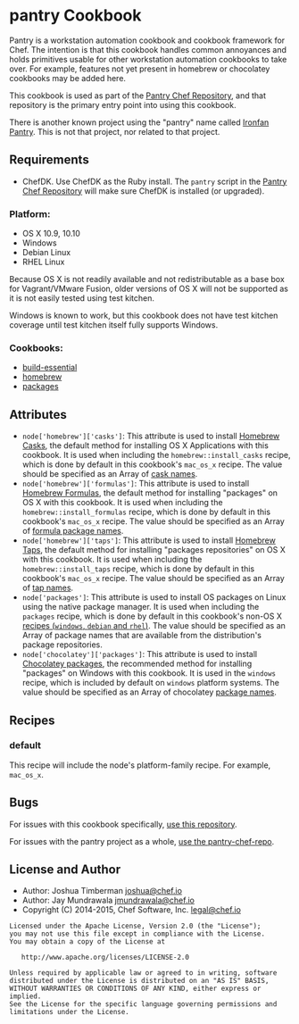 # pantry Cookbook

Pantry is a workstation automation cookbook and cookbook framework for Chef. The intention is that this cookbook handles common annoyances and holds primitives usable for other workstation automation cookbooks to take over. For example, features not yet present in homebrew or chocolatey cookbooks may be added here.

This cookbook is used as part of the [Pantry Chef Repository](https://github.com/opscode/pantry-chef-repo), and that repository is the primary entry point into using this cookbook.

There is another known project using the "pantry" name called [Ironfan Pantry](https://github.com/infochimps-labs/ironfan-pantry). This is not that project, nor related to that project.

## Requirements

* ChefDK. Use ChefDK as the Ruby install. The `pantry` script in the [Pantry Chef Repository](https://github.com/opscode/pantry-chef-repo) will make sure ChefDK is installed (or upgraded).

### Platform:

* OS X 10.9, 10.10
* Windows
* Debian Linux
* RHEL Linux

Because OS X is not readily available and not redistributable as a base box for Vagrant/VMware Fusion, older versions of OS X will not be supported as it is not easily tested using test kitchen.

Windows is known to work, but this cookbook does not have test kitchen coverage until test kitchen itself fully supports Windows.

### Cookbooks:

* [build-essential](https://supermarket.getchef.com/cookbooks/build-essential)
* [homebrew](https://supermarket.getchef.com/cookbooks/homebrew)
* [packages](https://supermarket.getchef.com/cookbooks/packages)

## Attributes

* `node['homebrew']['casks']`: This attribute is used to install [Homebrew Casks](http://caskroom.io/), the default method for installing OS X Applications with this cookbook. It is used when including the `homebrew::install_casks` recipe, which is done by default in this cookbook's `mac_os_x` recipe. The value should be specified as an Array of [cask names](https://github.com/caskroom/homebrew-cask/tree/master/Casks).
* `node['homebrew']['formulas']`: This attribute is used to install [Homebrew Formulas](http://brew.sh/), the default method for installing "packages" on OS X with this cookbook. It is used when including the `homebrew::install_formulas` recipe, which is done by default in this cookbook's `mac_os_x` recipe. The value should be specified as an Array of [formula package names](https://github.com/Homebrew/homebrew/tree/master/Library/Formula).
* `node['homebrew']['taps']`: This attribute is used to install [Homebrew Taps](https://github.com/Homebrew/homebrew/blob/master/share/doc/homebrew/brew-tap.mdh/), the default method for installing "packages repositories" on OS X with this cookbook. It is used when including the `homebrew::install_taps` recipe, which is done by default in this cookbook's `mac_os_x` recipe. The value should be specified as an Array of [tap names](https://github.com/Homebrew/homebrew/blob/master/share/doc/homebrew/Interesting-Taps-%26-Branches.md).
* `node['packages']`: This attribute is used to install OS packages on Linux using the native package manager. It is used when including the `packages` recipe, which is done by default in this cookbook's non-OS X [recipes (`windows`, `debian` and `rhel`)](#bugs). The value should be specified as an Array of package names that are available from the distribution's package repositories.
* `node['chocolatey']['packages']`: This attribute is used to install [Chocolatey packages](https://chocolatey.org/), the recommended method for installing "packages" on Windows with this cookbook. It is used in the `windows` recipe, which is included by default on `windows` platform systems. The value should be specified as an Array of chocolatey [package names](https://chocolatey.org/packages).

## Recipes

### default

This recipe will include the node's platform-family recipe. For example, `mac_os_x`.

## Bugs

For issues with this cookbook specifically, [use this repository](https://github.com/opscode-cookbooks/pantry).

For issues with the pantry project as a whole, [use the pantry-chef-repo](https://github.com/opscode/pantry-chef-repo).

## License and Author

- Author: Joshua Timberman <joshua@chef.io>
- Author: Jay Mundrawala <jmundrawala@chef.io>
- Copyright (C) 2014-2015, Chef Software, Inc. <legal@chef.io>

```text
Licensed under the Apache License, Version 2.0 (the "License");
you may not use this file except in compliance with the License.
You may obtain a copy of the License at

   http://www.apache.org/licenses/LICENSE-2.0

Unless required by applicable law or agreed to in writing, software
distributed under the License is distributed on an "AS IS" BASIS,
WITHOUT WARRANTIES OR CONDITIONS OF ANY KIND, either express or implied.
See the License for the specific language governing permissions and
limitations under the License.
```
